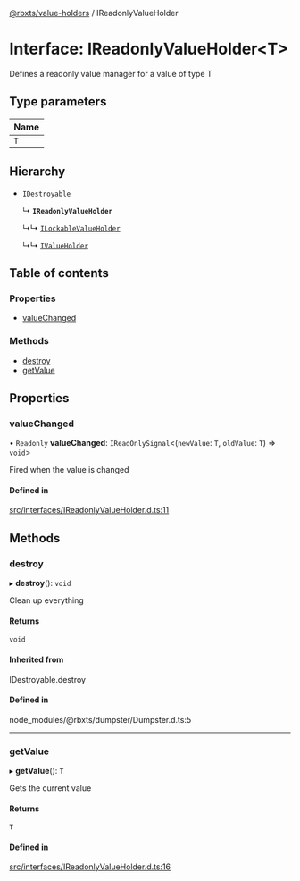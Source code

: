 [@rbxts/value-holders](../README.md) / IReadonlyValueHolder

# Interface: IReadonlyValueHolder<T\>

Defines a readonly value manager for a value of type T

## Type parameters

| Name |
| :------ |
| `T` |

## Hierarchy

- `IDestroyable`

  ↳ **`IReadonlyValueHolder`**

  ↳↳ [`ILockableValueHolder`](ILockableValueHolder.md)

  ↳↳ [`IValueHolder`](IValueHolder.md)

## Table of contents

### Properties

- [valueChanged](IReadonlyValueHolder.md#valuechanged)

### Methods

- [destroy](IReadonlyValueHolder.md#destroy)
- [getValue](IReadonlyValueHolder.md#getvalue)

## Properties

### valueChanged

• `Readonly` **valueChanged**: `IReadOnlySignal`<(`newValue`: `T`, `oldValue`: `T`) => `void`\>

Fired when the value is changed

#### Defined in

[src/interfaces/IReadonlyValueHolder.d.ts:11](https://github.com/Bytebit-Org/roblox-ValueHolders/blob/5837c16/src/interfaces/IReadonlyValueHolder.d.ts#L11)

## Methods

### destroy

▸ **destroy**(): `void`

Clean up everything

#### Returns

`void`

#### Inherited from

IDestroyable.destroy

#### Defined in

node_modules/@rbxts/dumpster/Dumpster.d.ts:5

___

### getValue

▸ **getValue**(): `T`

Gets the current value

#### Returns

`T`

#### Defined in

[src/interfaces/IReadonlyValueHolder.d.ts:16](https://github.com/Bytebit-Org/roblox-ValueHolders/blob/5837c16/src/interfaces/IReadonlyValueHolder.d.ts#L16)
